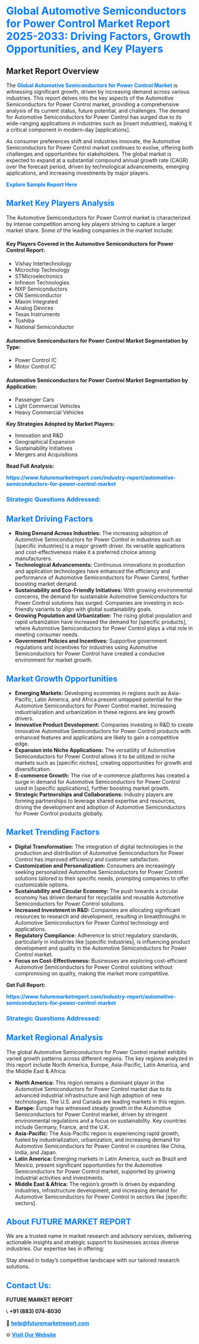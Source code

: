 <h1 style="color: #007BFF;">Global Automotive Semiconductors for Power Control Market Report 2025-2033: Driving Factors, Growth Opportunities, and Key Players</h1>

<section id="overview">
<h2>Market Report Overview</h2>
<p>The <a href="https://www.futuremarketreport.com/industry-report/automotive-semiconductors-for-power-control-market" style="color: #007BFF; text-decoration: none;"><strong>Global Automotive Semiconductors for Power Control Market</strong></a> is witnessing significant growth, driven by increasing demand across various industries. This report delves into the key aspects of the Automotive Semiconductors for Power Control market, providing a comprehensive analysis of its current status, future potential, and challenges. The demand for Automotive Semiconductors for Power Control has surged due to its wide-ranging applications in industries such as [insert industries], making it a critical component in modern-day [applications].</p>
<p>As consumer preferences shift and industries innovate, the Automotive Semiconductors for Power Control market continues to evolve, offering both challenges and opportunities for stakeholders. The global market is expected to expand at a substantial compound annual growth rate (CAGR) over the forecast period, driven by technological advancements, emerging applications, and increasing investments by major players.</p>
</section>

<section id="overview">
<p><a href="https://www.futuremarketreport.com/request-sample/reportId=81776" style="color: #007BFF; text-decoration: none;"><strong>Explore Sample Report Here</strong></a></p>
</section>

<section id="key-players">
<h2 style="color: #007BFF;">Market Key Players Analysis</h2>
<p>The Automotive Semiconductors for Power Control market is characterized by intense competition among key players striving to capture a larger market share. Some of the leading companies in the market include:</p>
<h4>Key Players Covered in the Automotive Semiconductors for Power Control Report:</h4>
<ul><li>Vishay Intertechnology</li><li>Microchip Technology</li><li>STMicroelectronics</li><li>Infineon Technologies</li><li>NXP Semiconductors</li><li>ON Semiconductor</li><li>Maxim Integrated</li><li>Analog Devices</li><li>Texas Instruments</li><li>Toshiba</li><li>National Semiconductor</li></ul>
<h4>Automotive Semiconductors for Power Control Market Segmentation by Type:</h4>
<ul><li>Power Control IC</li><li>Motor Control IC</li></ul>

<h4>Automotive Semiconductors for Power Control Market Segmentation by Application:</h4>
<ul><li>Passenger Cars</li><li>Light Commercial Vehicles</li><li>Heavy Commercial Vehicles</li></ul>
<p><strong>Key Strategies Adopted by Market Players:</strong></p>
<ul>
<li>Innovation and R&D</li>
<li>Geographical Expansion</li>
<li>Sustainability Initiatives</li>
<li>Mergers and Acquisitions</li>
</ul>
</section>

<section>
<p><strong>Read Full Analysis: </strong></p><a href="https://www.futuremarketreport.com/industry-report/automotive-semiconductors-for-power-control-market" style="color: #007BFF; text-decoration: none;"><strong>https://www.futuremarketreport.com/industry-report/automotive-semiconductors-for-power-control-market</strong></a>
<h3 style="color: #007BFF;">Strategic Questions Addressed:</h3>
</section>

<section id="driving-factors">
<h2 style="color: #007BFF;">Market Driving Factors</h2>
<ul>
<li><strong>Rising Demand Across Industries:</strong> The increasing adoption of Automotive Semiconductors for Power Control in industries such as [specific industries] is a major growth driver. Its versatile applications and cost-effectiveness make it a preferred choice among manufacturers.</li>
<li><strong>Technological Advancements:</strong> Continuous innovations in production and application technologies have enhanced the efficiency and performance of Automotive Semiconductors for Power Control, further boosting market demand.</li>
<li><strong>Sustainability and Eco-Friendly Initiatives:</strong> With growing environmental concerns, the demand for sustainable Automotive Semiconductors for Power Control solutions has surged. Companies are investing in eco-friendly variants to align with global sustainability goals.</li>
<li><strong>Growing Population and Urbanization:</strong> The rising global population and rapid urbanization have increased the demand for [specific products], where Automotive Semiconductors for Power Control plays a vital role in meeting consumer needs.</li>
<li><strong>Government Policies and Incentives:</strong> Supportive government regulations and incentives for industries using Automotive Semiconductors for Power Control have created a conducive environment for market growth.</li>
</ul>
</section>

<section id="growth-opportunities">
<h2 style="color: #007BFF;">Market Growth Opportunities</h2>
<ul>
<li><strong>Emerging Markets:</strong> Developing economies in regions such as Asia-Pacific, Latin America, and Africa present untapped potential for the Automotive Semiconductors for Power Control market. Increasing industrialization and urbanization in these regions are key growth drivers.</li>
<li><strong>Innovative Product Development:</strong> Companies investing in R&D to create innovative Automotive Semiconductors for Power Control products with enhanced features and applications are likely to gain a competitive edge.</li>
<li><strong>Expansion into Niche Applications:</strong> The versatility of Automotive Semiconductors for Power Control allows it to be utilized in niche markets such as [specific niches], creating opportunities for growth and diversification.</li>
<li><strong>E-commerce Growth:</strong> The rise of e-commerce platforms has created a surge in demand for Automotive Semiconductors for Power Control used in [specific applications], further boosting market growth.</li>
<li><strong>Strategic Partnerships and Collaborations:</strong> Industry players are forming partnerships to leverage shared expertise and resources, driving the development and adoption of Automotive Semiconductors for Power Control products globally.</li>
</ul>
</section>

<section id="trending-factors">
<h2 style="color: #007BFF;">Market Trending Factors</h2>
<ul>
<li><strong>Digital Transformation:</strong> The integration of digital technologies in the production and distribution of Automotive Semiconductors for Power Control has improved efficiency and customer satisfaction.</li>
<li><strong>Customization and Personalization:</strong> Consumers are increasingly seeking personalized Automotive Semiconductors for Power Control solutions tailored to their specific needs, prompting companies to offer customizable options.</li>
<li><strong>Sustainability and Circular Economy:</strong> The push towards a circular economy has driven demand for recyclable and reusable Automotive Semiconductors for Power Control solutions.</li>
<li><strong>Increased Investment in R&D:</strong> Companies are allocating significant resources to research and development, resulting in breakthroughs in Automotive Semiconductors for Power Control technology and applications.</li>
<li><strong>Regulatory Compliance:</strong> Adherence to strict regulatory standards, particularly in industries like [specific industries], is influencing product development and quality in the Automotive Semiconductors for Power Control market.</li>
<li><strong>Focus on Cost-Effectiveness:</strong> Businesses are exploring cost-efficient Automotive Semiconductors for Power Control solutions without compromising on quality, making the market more competitive.</li>
</ul>
</section>

<section>
<p><strong>Get Full Report: </strong></p><a href="https://www.futuremarketreport.com/industry-report/automotive-semiconductors-for-power-control-market" style="color: #007BFF; text-decoration: none;"><strong>https://www.futuremarketreport.com/industry-report/automotive-semiconductors-for-power-control-market</strong></a>
<h3 style="color: #007BFF;">Strategic Questions Addressed:</h3>
</section>


<section id="regional-analysis">
<h2 style="color: #007BFF;">Market Regional Analysis</h2>
<p>The global Automotive Semiconductors for Power Control market exhibits varied growth patterns across different regions. The key regions analyzed in this report include North America, Europe, Asia-Pacific, Latin America, and the Middle East & Africa:</p>
<ul>
<li><strong>North America:</strong> This region remains a dominant player in the Automotive Semiconductors for Power Control market due to its advanced industrial infrastructure and high adoption of new technologies. The U.S. and Canada are leading markets in this region.</li>
<li><strong>Europe:</strong> Europe has witnessed steady growth in the Automotive Semiconductors for Power Control market, driven by stringent environmental regulations and a focus on sustainability. Key countries include Germany, France, and the U.K.</li>
<li><strong>Asia-Pacific:</strong> The Asia-Pacific region is experiencing rapid growth, fueled by industrialization, urbanization, and increasing demand for Automotive Semiconductors for Power Control in countries like China, India, and Japan.</li>
<li><strong>Latin America:</strong> Emerging markets in Latin America, such as Brazil and Mexico, present significant opportunities for the Automotive Semiconductors for Power Control market, supported by growing industrial activities and investments.</li>
<li><strong>Middle East & Africa:</strong> The region’s growth is driven by expanding industries, infrastructure development, and increasing demand for Automotive Semiconductors for Power Control in sectors like [specific sectors].</li>
</ul>
</section>

<footer>
<h2 style="color: #007BFF;">About FUTURE MARKET REPORT</h2>
<p>We are a trusted name in market research and advisory services, delivering actionable insights and strategic support to businesses across diverse industries. Our expertise lies in offering:</p>

<p>Stay ahead in today’s competitive landscape with our tailored research solutions.</p>

<h2 style="color: #007BFF;">Contact Us:</h2>
<p><strong>FUTURE MARKET REPORT</strong></p>
<p>📞 <strong>+91 (883) 074-8030</strong></p>
<p>📧 <strong><a href="mailto:help@futuremarketreport.com" style="color: #007BFF;">help@futuremarketreport.com</a></strong></p>
<p>🌐 <strong><a href="https://www.futuremarketreport.com/" style="color: #007BFF;">Visit Our Website</a></strong></p>
</footer>